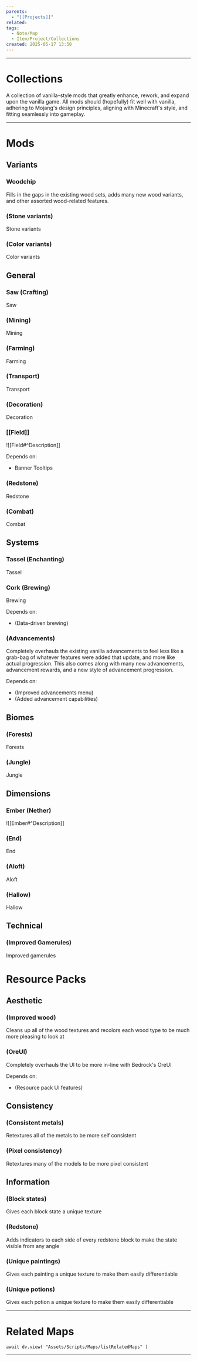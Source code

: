 ```yaml
---
parents:
  - "[[Projects]]"
related: 
tags:
  - Note/Map
  - Item/Project/Collections
created: 2025-05-17 13:50
---
```

___
# Collections
A collection of vanilla-style mods that greatly enhance, rework, and expand upon the vanilla game. All mods should (hopefully) fit well with vanilla, adhering to Mojang's design principles, aligning with Minecraft's style, and fitting seamlessly into gameplay.
___
# Mods

## Variants

### Woodchip
Fills in the gaps in the existing wood sets, adds many new wood variants, and other assorted wood-related features.

### (Stone variants)
Stone variants

### (Color variants)
Color variants



## General

### Saw (Crafting)
Saw

### (Mining)
Mining

### (Farming)
Farming

### (Transport)
Transport

### (Decoration)
Decoration

### [[Field]]
![[Field#^Description]]

Depends on:
- Banner Tooltips

### (Redstone)
Redstone

### (Combat)
Combat



## Systems

### Tassel (Enchanting)
Tassel

### Cork (Brewing)
Brewing

Depends on:
- (Data-driven brewing)

### (Advancements)
Completely overhauls the existing vanilla advancements to feel less like a grab-bag of whatever features were added that update, and more like actual progression. This also comes along with many new advancements, advancement rewards, and a new style of advancement progression.

Depends on:
- (Improved advancements menu)
- (Added advancement capabilities)



## Biomes

### (Forests)
Forests

### (Jungle)
Jungle



## Dimensions

### Ember (Nether)
![[Ember#^Description]]

### (End)
End

### (Aloft)
Aloft

### (Hallow)
Hallow



## Technical

### (Improved Gamerules)
Improved gamerules



# Resource Packs

## Aesthetic

### (Improved wood)
Cleans up all of the wood textures and recolors each wood type to be much more pleasing to look at

### (OreUI)
Completely overhauls the UI to be more in-line with Bedrock's OreUI

Depends on:
- (Resource pack UI features)



## Consistency

### (Consistent metals)
Retextures all of the metals to be more self consistent

### (Pixel consistency)
Retextures many of the models to be more pixel consistent



## Information

### (Block states)
Gives each block state a unique texture

### (Redstone)
Adds indicators to each side of every redstone block to make the state visible from any angle

### (Unique paintings)
Gives each painting a unique texture to make them easily differentiable

### (Unique potions)
Gives each potion a unique texture to make them easily differentiable

___
# Related Maps

```dataviewjs
await dv.view( "Assets/Scripts/Maps/listRelatedMaps" )
```
___

